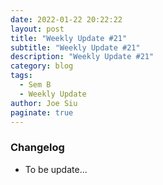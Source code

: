 ```yaml
---
date: 2022-01-22 20:22:22
layout: post
title: "Weekly Update #21"
subtitle: "Weekly Update #21"
description: "Weekly Update #21"
category: blog
tags:
  - Sem B
  - Weekly Update
author: Joe Siu
paginate: true
---
```

### Changelog

* To be update...
